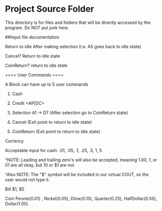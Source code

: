 # Project Source Folder
This directory is for files and folders that will be directly accessed by the program. Do NOT put junk here.

##Input file documentation

Return to idle After making selection (i.e. A5 goes back to idle state)

Cancel? Return to idle state

CoinReturn? return to idle state




====  User Commands ==== 


A Block can have up to 5 user commands

1. Cash <value> 

2. Credit <AP|DC>

3. Selection A1 -> D7 (After selection go to CoinReturn state)

4. Cancel  (Exit point to return to idle state)

5. CoinReturn (Exit point to return to idle state)





Currency


Acceptable input for cash: .01, .05, .1, .25, .5, 1, 5

^NOTE: Leading and trailing zero's will also be accepted, meaning 1.00, 1, or 01 are all okay, but 10 or $1 are not.

^Also NOTE: The "$" symbol will be included in our virtual COUT, so the user would not type it.

Bill $1, $5

Coin Pennie(0.01) , Nickel(0.05), Dime(0.10), Quarter(0.25), HalfDollar(0.50), Dollar(1.00)
